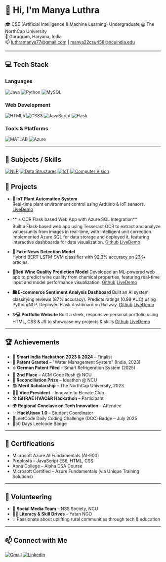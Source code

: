 # 👋 Hi, I'm Manya Luthra

🎓 CSE (Artificial Intelligence & Machine Learning) Undergraduate @ The NorthCap University  
📍 Gurugram, Haryana, India  
📫 luthramanya77@gmail.com | manya22csu458@ncuindia.edu

---

## 💻 Tech Stack

### Languages
![Java](https://img.shields.io/badge/Java-orange?logo=java&logoColor=white)
![Python](https://img.shields.io/badge/Python-blue?logo=python&logoColor=white)
![MySQL](https://img.shields.io/badge/MySQL-4479A1?logo=mysql&logoColor=white)

### Web Development
![HTML5](https://img.shields.io/badge/HTML5-e34c26?logo=html5&logoColor=white)
![CSS3](https://img.shields.io/badge/CSS3-264de4?logo=css3&logoColor=white)
![JavaScript](https://img.shields.io/badge/JavaScript-f7df1e?logo=javascript&logoColor=black)
![Flask](https://img.shields.io/badge/Flask-black?logo=flask)

### Tools & Platforms
![MATLAB](https://img.shields.io/badge/MATLAB-orange?logo=mathworks)
![Azure](https://img.shields.io/badge/Microsoft%20Azure-0089D6?logo=microsoft-azure&logoColor=white)

---

## 🧠 Subjects / Skills

[![NLP](https://img.shields.io/badge/NLP-Natural%20Language%20Processing-blueviolet?style=flat&logo=keras&logoColor=white)]()
[![Data Structures](https://img.shields.io/badge/Data%20Structures-Important%20DSA-orange?style=flat&logo=c%2B%2B&logoColor=white)]()
[![IoT](https://img.shields.io/badge/IoT-Internet%20of%20Things-green?style=flat&logo=raspberry-pi&logoColor=white)]()
[![Computer Vision](https://img.shields.io/badge/Computer%20Vision-OpenCV-9cf?style=flat&logo=opencv&logoColor=white)]()

## 🚀 Projects

- **🌱 IoT Plant Automation System**  
  Real-time plant environment control using Arduino & IoT sensors.
  [LiveDemo](https://github.com/M-luthra07/Portfolio-Manya/blob/main/assests/WhatsApp%20Video%202025-05-02%20at%2014.25.40_5e5b84b6.mp4)

- ** ⚡ OCR Flask based Web App with Azure SQL Integration**  
 Built a Flask-based web app using Tesseract OCR to extract and analyze values/units from images in real-time, with intelligent unit correction. Implemented Azure SQL for data storage and deployed it, featuring   interactive dashboards for data visualization.
 [Github](https://github.com/M-luthra07/Flask-based-OCR-Detection)
 [LiveDemo](https://github.com/M-luthra07/Flask-based-OCR-Detection/blob/main/demo)


- **📰 Fake News Detection Model**  
  Hybrid BERT-LSTM-SVM classifier with 92.3% accuracy on 23K+ articles.

- **🍷Red Wine Quality Prediction Model**
  Developed an ML-powered web app to predict wine quality from chemical properties, featuring real-time input and model performance visualization.
  [Github](https://github.com/M-luthra07/Red-Wine-Prediction-model)
  [LiveDemo](https://github.com/M-luthra07/Red-Wine-Prediction-model/tree/main/demo)
  
- **🛍️ E-commerce Sentiment Analysis Dashboard** 
   Built an AI system classifying reviews (87% accuracy). Predicts ratings (0.99 AUC) using Python/NLP. Deployed Flask dashboard on Railway.
   [Github](https://github.com/M-luthra07/E-commerce-website-Analysis)
   [LiveDemo](https://github.com/M-luthra07/E-commerce-website-Analysis/tree/main/demo)

- **✨💻 Portfolio Website**
   Built a sleek, responsive personal portfolio using HTML, CSS & JS to showcase my projects & skills
   [Github](https://github.com/M-luthra07/Portfolio-Manya/tree/main)
   [LiveDemo](https://m-luthra07.github.io/Portfolio-Manya/)
  
---

## 🏆 Achievements

- 🧠 **Smart India Hackathon 2023 & 2024** – Finalist  
- 📜 **Patent Granted** – "Water Management System" (India, 2023)  
- ❄️ **German Patent Filed** – Smart Refrigeration System (2025)  
- 🥈 **2nd Place** – ACM Code Rush @ NCU  
- 🥇 **Reconciliation Prize** – Ideathon @ NCU  
- 📚 **Merit Scholarship** – The NorthCap University, 2023  
- 🧑‍💼 **Vice President** – Innovate to Elevate Club  
- 🛠 **ISHRAE HVAC&R Hackathon** – Participant  
- 🌍 **Regional Conclave on Tech Innovation** – Attendee  
- ✨ **HackUtsav 1.0** – Student Coordinator
- 🥇LeetCode Daily Coding Challenge (DCC) Badge – July 2025
- 🥇50 Days Leetcode Badge   

---

## 📜 Certifications

- Microsoft Azure AI Fundamentals (AI-900)  
- PrepInsta – JavaScript ES6, HTML, CSS  
- Apna College – Alpha DSA Course  
- Microsoft Certified – Azure Fundamentals (via Unique Training Solutions)

---

## 🤝 Volunteering

- 📢 **Social Media Team** – NSS Society, NCU  
- 👩‍🏫 **Literacy & Skill Drives** – Yatan NGO  
- 💡 Passionate about uplifting rural communities through tech & education

---

## 📫 Connect with Me

[![Gmail](https://img.shields.io/badge/Gmail-D14836?style=flat&logo=gmail&logoColor=white)](luthramanya77@gmail.com)
[![LinkedIn](https://img.shields.io/badge/LinkedIn-0077B5?style=flat&logo=linkedin&logoColor=white)](https://www.linkedin.com/in/manya-luthra-7b20b8266/)
